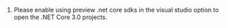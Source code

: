 01. Please enable using preview .net core sdks in the visual studio option to open the .NET Core 3.0 projects.



